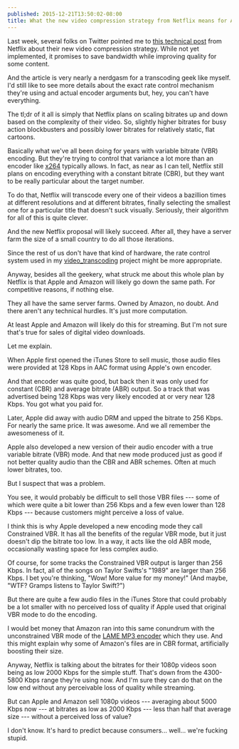 ```yaml
---
published: 2015-12-21T13:50:02-08:00
title: What the new video compression strategy from Netflix means for Apple and Amazon
---
```

Last week, several folks on Twitter pointed me to [this technical post](http://techblog.netflix.com/2015/12/per-title-encode-optimization.html) from Netflix about their new video compression strategy. While not yet implemented, it promises to save bandwidth while improving quality for some content.

And the article is very nearly a nerdgasm for a transcoding geek like myself. I'd still like to see more details about the exact rate control mechanism they're using and actual encoder arguments but, hey, you can't have everything.

The tl;dr of it all is simply that Netflix plans on scaling bitrates up and down based on the complexity of their video. So, slightly higher bitrates for busy action blockbusters and possibly lower bitrates for relatively static, flat cartoons.

Basically what we've all been doing for years with variable bitrate (VBR) encoding. But they're trying to control that variance a lot more than an encoder like [x264](https://en.wikipedia.org/wiki/X264) typically allows. In fact, as near as I can tell, Netflix still plans on encoding everything with a constant bitrate (CBR), but they want to be really particular about the target number.

To do that, Netflix will transcode every one of their videos a bazillion times at different resolutions and at different bitrates, finally selecting the smallest one for a particular title that doesn't suck visually. Seriously, their algorithm for all of this is quite clever.

And the new Netflix proposal will likely succeed. After all, they have a server farm the size of a small country to do all those iterations.

Since the rest of us don't have that kind of hardware, the rate control system used in my [video_transcoding](https://github.com/donmelton/video_transcoding) project might be more appropriate.

Anyway, besides all the geekery, what struck me about this whole plan by Netflix is that Apple and Amazon will likely go down the same path. For competitive reasons, if nothing else.

They all have the same server farms. Owned by Amazon, no doubt. And there aren't any technical hurdles. It's just more computation.

At least Apple and Amazon will likely do this for streaming. But I'm not sure that's true for sales of digital video downloads.

Let me explain.

When Apple first opened the iTunes Store to sell music, those audio files were provided at 128 Kbps in AAC format using Apple's own encoder.

And that encoder was quite good, but back then it was only used for constant (CBR) and average bitrate (ABR) output. So a track that was advertised being 128 Kbps was very likely encoded at or very near 128 Kbps. You got what you paid for. 

Later, Apple did away with audio DRM and upped the bitrate to 256 Kbps. For nearly the same price. It was awesome. And we all remember the awesomeness of it.

Apple also developed a new version of their audio encoder with a true variable bitrate (VBR) mode. And that new mode produced just as good if not better quality audio than the CBR and ABR schemes. Often at much lower bitrates, too.

But I suspect that was a problem.

You see, it would probably be difficult to sell those VBR files --- some of which were quite a bit lower than 256 Kbps and a few even lower than 128 Kbps --- because customers might perceive a loss of value.

I think this is why Apple developed a new encoding mode they call Constrained VBR. It has all the benefits of the regular VBR mode, but it just doesn't dip the bitrate too low. In a way, it acts like the old ABR mode, occasionally wasting space for less complex audio.

Of course, for some tracks the Constrained VBR output is larger than 256 Kbps. In fact, all of the songs on Taylor Swifts's "1989" are larger than 256 Kbps. I bet you're thinking, "Wow! More value for my money!" (And maybe, "WTF? Gramps listens to Taylor Swift?")

But there are quite a few audio files in the iTunes Store that could probably be a lot smaller with no perceived loss of quality if Apple used that original VBR mode to do the encoding.

I would bet money that Amazon ran into this same conundrum with the unconstrained VBR mode of the [LAME MP3 encoder](https://en.wikipedia.org/wiki/LAME) which they use. And this might explain why some of Amazon's files are in CBR format, artificially boosting their size.

Anyway, Netflix is talking about the bitrates for their 1080p videos soon being as low 2000 Kbps for the simple stuff. That's down from the 4300-5800 Kbps range they're using now. And I'm sure they can do that on the low end without any perceivable loss of quality while streaming.

But can Apple and Amazon sell 1080p videos --- averaging about 5000 Kbps now --- at bitrates as low as 2000 Kbps --- less than half that average size --- without a perceived loss of value?

I don't know. It's hard to predict because consumers... well... we're fucking stupid.
